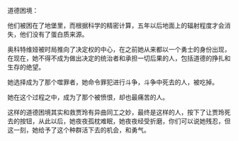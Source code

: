 道德困境：

他们被困在了地堡里，而根据科学的精密计算，五年以后地面上的辐射程度才会消失，他们没有了蛋白质来源。

奥科特维娅被时局推向了决定权的中心，在之前她从来都以一个勇士的身份出现，在现在，她不得不成为做出决定的统治者和承担一切后果的人，包括道德的挣扎和生存的绝望。

她选择成为了那个噬罪者，她命令罪犯进行斗争，斗争中死去的人，被吃掉。

她在这个过程之中，成为了那个被愤恨，却也最痛苦的人。

这样的道德困境其实和救贾玲有异曲同工之妙，最终是这样的人，按下了让贾玲死去的按钮，从此以后，她夜夜孤枕难眠，她夜夜经受折磨，你们可以说她残忍，但这一刻，她给予了这个种群活下去的机会，和勇气。
